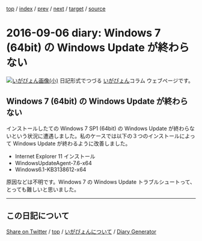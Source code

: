 [top](https://igapyon.github.io/diary/) 
 / [index](https://igapyon.github.io/diary/2016/index.html) 
 / [prev](https://igapyon.github.io/diary/2016/ig160905.html) 
 / [next](https://igapyon.github.io/diary/2016/ig160910.html) 
 / [target](https://igapyon.github.io/diary/2016/ig160906.html) 
 / [source](https://github.com/igapyon/diary/blob/gh-pages/2016/ig160906.html.src.md) 

2016-09-06 diary: Windows 7 (64bit) の Windows Update が終わらない
=====================================================================================================
[![いがぴょん画像(小)](https://igapyon.github.io/diary/images/iga200306s.jpg "いがぴょん")](https://igapyon.github.io/diary/memo/memoigapyon.html) 日記形式でつづる [いがぴょん](https://igapyon.github.io/diary/memo/memoigapyon.html)コラム ウェブページです。

## Windows 7 (64bit) の Windows Update が終わらない

インストールしたての Windows 7 SP1 (64bit) の Windows Update が終わらないという状況に遭遇しました。私のケースでは以下の３つのインストールによって Windows Update が終わるように改善しました。

* Internet Explorer 11 インストール
* WindowsUpdateAgent-7.6-x64
* Windows6.1-KB3138612-x64

原因などは不明です。Windows 7 の Windows Update トラブルシュートって、とっても難しいと思いました。

----------------------------------------------------------------------------------------------------

## この日記について

[Share on Twitter](https://twitter.com/intent/tweet?hashtags=igapyon%2Cdiary%2C%E3%81%84%E3%81%8C%E3%81%B4%E3%82%87%E3%82%93&text=Windows+7+%2864bit%29+%E3%81%AE+Windows+Update+%E3%81%8C%E7%B5%82%E3%82%8F%E3%82%89%E3%81%AA%E3%81%84&url=https%3A%2F%2Figapyon.github.io%2Fdiary%2F2016%2Fig160906.html) / [top](../index.html/) / [いがぴょんについて](https://igapyon.github.io/diary/memo/memoigapyon.html) / [Diary Generator](https://github.com/igapyon/igapyonv3)
